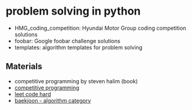 # problem solving in python
- HMG_coding_competition: Hyundai Motor Group coding competition solutions
- foobar: Google foobar challenge solutions
- templates: algorithm templates for problem solving

## Materials
- competitive programming by steven halim (book)
- [competitive programming](https://cp-algorithms.com/)
- [leet code hard](https://leetcode.com/problemset/all/?difficulty=HARD&page=1)
- [baekjoon - algorithm category](https://www.acmicpc.net/problem/tags)

